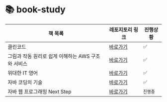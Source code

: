 # 📚 book-study

| 책 목록                                       | 레포지토리 링크                  | 진행상황    
| ------------------------------------------ | ----------------------------- | ----------- |
| 클린코드                                     | [바로가기](https://github.com/star-books-coffee/clean-code/tree/ea891c6d7b84137291c78d13610970a09f80aecf) | ✅ |
| 그림과 작동 원리로 쉽게 이해하는 AWS 구조와 서비스 | [바로가기](https://github.com/star-books-coffee/aws-structure-and-services/tree/1dbbe44b80065ed208c04f0be7bd22f155785185) | ✅ |
| 위대한 IT 영어                                | [바로가기](https://github.com/star-books-coffee/great-IT-english)| ✅ |
| 자바 코딩의 기술                               | [바로가기](https://github.com/star-books-coffee/java-coding-techniques/tree/6419d7a9777eed7a41bb8601135b319ea1e38bc5) | ✅ |  
| 자바 웹 프로그래밍 Next Step | [바로가기](https://github.com/yel-m/next-step) | `진행중` |

